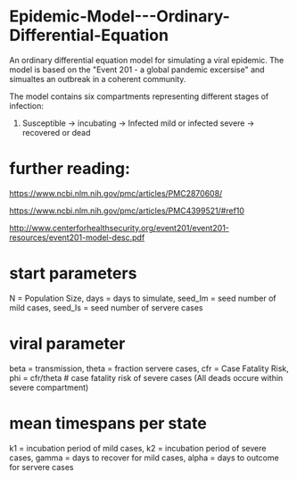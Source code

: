 # Epidemic-Model---Ordinary-Differential-Equation
An ordinary differential equation model for simulating a viral epidemic. The model is based on the "Event 201 - a global pandemic excersise" and simualtes an outbreak in a coherent community.

The	model	contains	six	compartments	representing	different	stages	of	
infection:
1) Susceptible -> incubating -> Infected mild or infected severe -> recovered or dead

# further reading: 
  https://www.ncbi.nlm.nih.gov/pmc/articles/PMC2870608/

  https://www.ncbi.nlm.nih.gov/pmc/articles/PMC4399521/#ref10

  http://www.centerforhealthsecurity.org/event201/event201-resources/event201-model-desc.pdf


# start parameters
  N = Population Size,
  days = days to simulate,
  seed_Im = seed number of mild cases,
  seed_Is = seed number of servere cases

# viral parameter
 beta = transmission,
 theta = fraction servere cases,
 cfr = Case Fatality Risk,
 phi = cfr/theta # case fatality risk of severe cases (All deads occure within severe compartment)

# mean timespans per state
  k1 = incubation period of mild cases,
  k2 = incubation period of severe cases, 
  gamma = days to recover for mild cases,
  alpha = days to outcome for servere cases
